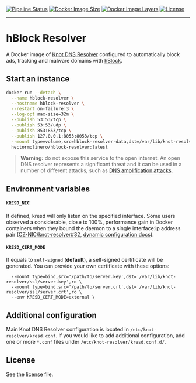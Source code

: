 [![Pipeline Status](https://gitlab.com/hectorm/hblock-resolver/badges/master/pipeline.svg)](https://gitlab.com/hectorm/hblock-resolver/pipelines)
[![Docker Image Size](https://img.shields.io/microbadger/image-size/hectormolinero/hblock-resolver/latest.svg)](https://hub.docker.com/r/hectormolinero/hblock-resolver/)
[![Docker Image Layers](https://img.shields.io/microbadger/layers/hectormolinero/hblock-resolver/latest.svg)](https://hub.docker.com/r/hectormolinero/hblock-resolver/)
[![License](https://img.shields.io/github/license/hectorm/hblock-resolver.svg)](LICENSE.md)

***

# hBlock Resolver
A Docker image of [Knot DNS Resolver](https://www.knot-resolver.cz) configured to automatically block ads, tracking and malware domains with
[hBlock](https://github.com/hectorm/hblock).

## Start an instance
```sh
docker run --detach \
  --name hblock-resolver \
  --hostname hblock-resolver \
  --restart on-failure:3 \
  --log-opt max-size=32m \
  --publish 53:53/tcp \
  --publish 53:53/udp \
  --publish 853:853/tcp \
  --publish 127.0.0.1:8053:8053/tcp \
  --mount type=volume,src=hblock-resolver-data,dst=/var/lib/knot-resolver/ \
  hectormolinero/hblock-resolver:latest
```
> **Warning:** do not expose this service to the open internet. An open DNS resolver represents a significant threat and it can be used in a number of
different attacks, such as [DNS amplification attacks](https://www.cloudflare.com/learning/ddos/dns-amplification-ddos-attack/).

## Environment variables
#### `KRESD_NIC`
If defined, kresd will only listen on the specified interface. Some users observed a considerable, close to 100%, performance gain in Docker
containers when they bound the daemon to a single interface:ip address pair ([CZ-NIC/knot-resolver#32](https://github.com/CZ-NIC/knot-resolver/pull/32),
[dynamic configuration docs](https://knot-resolver.readthedocs.io/en/latest/daemon.html?highlight=docker#dynamic-configuration)).

#### `KRESD_CERT_MODE`
If equals to `self-signed` (**default**), a self-signed certificate will be generated. You can provide your own certificate with these options:
```
  --mount type=bind,src='/path/to/server.key',dst='/var/lib/knot-resolver/ssl/server.key',ro \
  --mount type=bind,src='/path/to/server.crt',dst='/var/lib/knot-resolver/ssl/server.crt',ro \
  --env KRESD_CERT_MODE=external \
```

## Additional configuration
Main Knot DNS Resolver configuration is located in `/etc/knot-resolver/kresd.conf`. If you would like to add additional configuration, add one or more
`*.conf` files under `/etc/knot-resolver/kresd.conf.d/`.

## License
See the [license](LICENSE.md) file.
